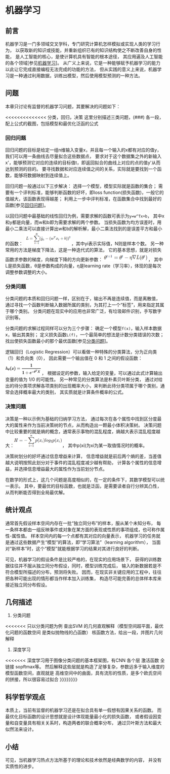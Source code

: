 ﻿<!--
  Copyright (c) 2018, Xin YUAN, courses of Zhejiang University
  All rights reserved.

  This program is free software; you can redistribute it and/or
  modify it under the terms of the 2-Clause BSD License.

  Author contact information:
    yxxinyuan@zju.edu.cn
-->

# 机器学习

## 前言

机器学习是一门多领域交叉学科，专门研究计算机怎样模拟或实现人类的学习行为，
以获取新的知识或技能，并重新组织已有的知识结构使之不断改善自身的性能，
是人工智能的核心，是使计算机具有智能的根本途径，
其应用遍及人工智能的各个领域[参见[机器学习][BDBK-ML]]。
从广义上来说，它是一种能够赋予机器学习的能力以此让它完成直接编程无法完成的功能的方法，
但从实践的意义上来说，机器学习是一种通过利用数据，训练出模型，然后使用模型预测的一种方法。

## 问题

本章只讨论有监督的机器学习问题，其要解决的问题如下：

<<<<<<<<<<<<<<
分类，回归，决策
这里分别描述三类问题，(###) 各一段，配上公式的截图，包括模型和最优化泛函的公式
>>>>>>
### 回归问题

回归问题的目标是给定一组n维输入变量x，并且每一个输入的x都有对应的值y，我们可以用一条曲线去尽量拟合这些数据点，
要求对于这个数据集之外的新输入x'，能够预测它对应的连续的目标值t，即返回拟合的曲线上对应的点的值y'从而达到预测的目的。
要寻找数据和对应连续值之间的关系，实际就是要找到一个函数，能够将数据映射到连续值上。

回归问题一般通过以下三步解决：
选择一个模型，模型实际就是函数的集合；
需要有一个评判标准，能够判断函数的好坏，即loss function(损失函数)，一般它的值越大，该函数表现得越差；
利用上一步中评判标准，在函数集合中找到最好的函数[参见[回归问题][CSDN-RP]]。

以回归问题中最基础的线性回归为例，需要求解的函数可表示为`y=w^Tx+b`，
其中x和y都是向量，而w和b即为需要求解的两个参数。
当损失函数为均方误差时，用最小二乘法可以直接计算出w和b的解析解，最小二乘法找到的是误差平方和最小的函数：
![](1.png "损失函数")，其中yi表示实际值，N则是样本个数。
另一种常用的方法是梯度下降法，这是一种迭代式的算法，
它的基本思想，就是对损失函数求参数的梯度，向梯度下降的方向更新参数：![](2.png "梯度下降")，
其中L是损失函数，θ是参数构成的向量，η是learning rate（学习率），体现的是每次调整参数调整的大小。

### 分类问题

分类问题的本质和回归问题一样，区别在于，输出不再是连续值，而是离散值，
通过寻找一个函数判断输入数据所属的类别，为其打上一个“标签”，用来指定其属于哪个类别。
分类问题在现实中的应用也非常广泛，有垃圾邮件识别，手写数字识别等。

分类问题的求解过程同样可以分为三个步骤：
确定一个模型`f(x)`，输入样本数据x，输出其类别；
定义损失函数`L(f)`，一个最简单的想法是计数分类错误的次数；
找出使损失函数最小的那个最优函数[参见[分类问题][CSDN-CP]]。

逻辑回归（Logistic Regression）可以看做一种特殊的分类算法，分为正向类（1）和负向类（0），
因此需要一个输出值在 0 和 1 之间的假设函数：![](3.png "逻辑回归")，
根据设定的参数，输入给定的变量，可以通过此式计算输出变量的值为 1/0 的可能性。
另一种常见的分类算法是朴素贝叶斯分类，
通过对给出的待分类项求解各项类别的出现概率大小，来判断此待分类项属于哪个类别，通常会选择概率最大的类别，
其实质就是计算条件概率的公式。

### 决策问题

决策是一种以示例为基础的归纳学习方法，
通过每次在各个属性中找到区分度最大的属性来作为当前决策树的节点，从而构造出一颗最小体积决策树。
决策问题中比较重要的就是熵的概念，通常表示事物的混乱程度，熵越大表示混乱程度越大：![](4.png "熵")，
其中p(xi)为xi为某一取值情况时的概率。

决策树划分的好坏通过信息增益来计算，
信息增益就是前后两个熵的差，当差值越大说明按照此划分对于事件的混乱程度减少越有帮助，
计算各个属性的信息增益，并选择信息增益最大的属性作为当前划分节点。

在数学的形式上，这几个问题是高度相似的，在一定的条件下，其数学模型可以统一表示。
其中，要最优的目标函数，也就是泛函，是需要读者自行分辨其凸性，
从而判断能否得到全局最优解。

## 统计观点

通常首先假设样本空间内存在一批“独立同分布”的样本，服从某个未知分布，
每一条样本都由一组反映事件或对象在某方面的表现或性质的事项组成，也可称作属性-属性值。
样本空间内的每一个点都有其对应的向量表示，
机器学习的任务就是通过这些数据产生“模型”的算法，即“学习算法”（learning algorithm），
当面对“新样本”时，这个“模型”就能根据学习的结果对其进行良好的判断。

可见，机器学习的假设条件是比较严格的，在现实的应用场景下，
获得的训练数据往往并不服从独立同分布假设，同时，模型训练完成后，
输入的新数据若是不符合模型所描述的分布，预测将失败。
因而，在现实非关键应用的工程中，往往把各种可能出现的情形都当作样本加入训练集，
构造尽可能完善的总体样本库来接近独立同分布假设。

## 几何描述

1. 分类问题

<<<<<<<
只以分类问题为例 查出SVM 的几何直观解释（模型空间超平面，最优化问题的函数空间
是类似抛物线的凸函数）
核函数方法，给出一段，并图片几何解释
>>>>>>>

1. 深度学习

<<<<<<<
深度学习用于图像分类问题的基本框架图，有CNN 各个层 激活函数 全链接 sopftmax等。
然后解释这些层就是构造了足够复杂，参数远多于输入维度的模型函数空间，直观就是
高维空间中的曲面，具有流形的性质，是多个欧氏空间的拼接，所以很容易过拟合
》》》》》》》》


## 科学哲学观点

本质上，当前有监督的机器学习还是在拟合具有单一假想有因果关系的函数。
而最优化目标函数的设计思想就是设计体现能量最小化的损失函数，
或者假设因变量和自变量具有相关关系时，构造两者的联合概率分布，
通过贝叶斯方法和最大似然法来设计。

## 小结

可见，当机器学习热点方法所基于的理论和技术依然是经典数学的内容，
并没有实质性的进步。

[BDBK-ML]: https://baike.baidu.com/item/%E6%9C%BA%E5%99%A8%E5%AD%A6%E4%B9%A0/217599?fr=aladdin "机器学习"
[CSDN-RP]: https://blog.csdn.net/ivonui/article/details/79263387 "回归问题"
[CSDN-CP]: https://blog.csdn.net/hohaizx/article/details/81835381 "分类问题"
